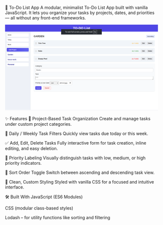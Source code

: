 📝 To-Do List App
A modular, minimalist To-Do List App built with vanilla JavaScript. It lets you organize your tasks by projects, dates, and priorities — all without any front-end frameworks.

![Todo App Screenshot](./screenshot.png)

✨ Features
📌 Project-Based Task Organization
Create and manage tasks under custom project categories.

📆 Daily / Weekly Task Filters
Quickly view tasks due today or this week.

✅ Add, Edit, Delete Tasks
Fully interactive form for task creation, inline editing, and easy deletion.

🎯 Priority Labeling
Visually distinguish tasks with low, medium, or high priority indicators.

🔀 Sort Order Toggle
Switch between ascending and descending task view.

🎨 Clean, Custom Styling
Styled with vanilla CSS for a focused and intuitive interface.

🛠️ Built With
JavaScript (ES6 Modules)

CSS (modular class-based styles)

Lodash – for utility functions like sorting and filtering